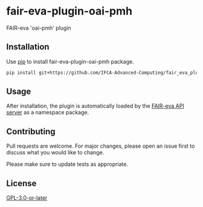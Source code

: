# fair-eva-plugin-oai-pmh

FAIR-eva 'oai-pmh' plugin

## Installation

Use [pip](https://pip.pypa.io/en/stable/) to install fair-eva-plugin-oai-pmh package.

```bash
pip install git+https://github.com/IFCA-Advanced-Computing/fair_eva_plugin_oai_pmh
```

## Usage

After installation, the plugin is automatically loaded by the [FAIR-eva API server](https://github.com/IFCA-Advanced-Computing/FAIR_eva) as a namespace package.

## Contributing

Pull requests are welcome. For major changes, please open an issue first
to discuss what you would like to change.

Please make sure to update tests as appropriate.

## License

[GPL-3.0-or-later](LICENSE)

